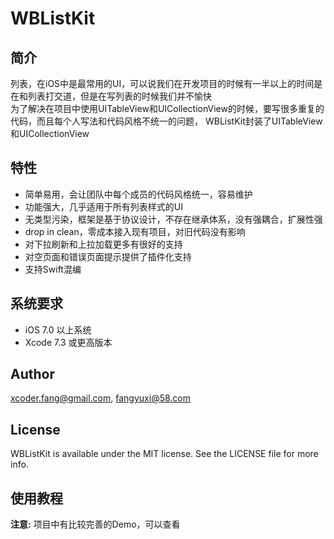 # WBListKit


## 简介

列表，在iOS中是最常用的UI，可以说我们在开发项目的时候有一半以上的时间是在和列表打交道，但是在写列表的时候我们并不愉快</br>
为了解决在项目中使用UITableView和UICollectionView的时候，要写很多重复的代码，而且每个人写法和代码风格不统一的问题，
WBListKit封装了UITableView和UICollectionView

## 特性

* 简单易用，会让团队中每个成员的代码风格统一，容易维护
* 功能强大，几乎适用于所有列表样式的UI
* 无类型污染，框架是基于协议设计，不存在继承体系，没有强耦合，扩展性强
* drop in clean，零成本接入现有项目，对旧代码没有影响
* 对下拉刷新和上拉加载更多有很好的支持
* 对空页面和错误页面提示提供了插件化支持
* 支持Swift混编

## 系统要求

* iOS 7.0 以上系统
* Xcode 7.3 或更高版本

## Author

xcoder.fang@gmail.com, fangyuxi@58.com

## License

WBListKit is available under the MIT license. See the LICENSE file for more info.

## 使用教程

**注意:** 项目中有比较完善的Demo，可以查看
